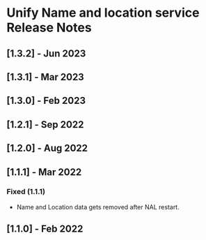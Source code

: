 # Unify Name and location service Release Notes

## [1.3.2] - Jun 2023

## [1.3.1] - Mar 2023

## [1.3.0] - Feb 2023

## [1.2.1] - Sep 2022

## [1.2.0] - Aug 2022

## [1.1.1] - Mar 2022

### Fixed (1.1.1)

* Name and Location data gets removed after NAL restart.

## [1.1.0] - Feb 2022
